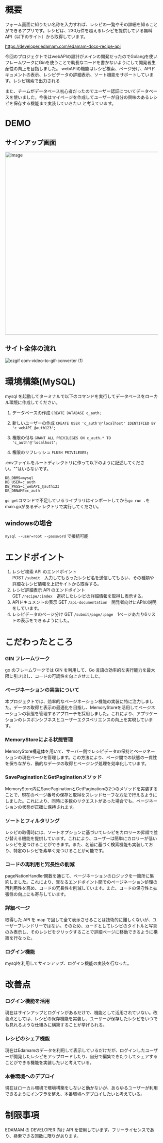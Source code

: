 # 概要

フォーム画面に知りたい名称を入力すれば、レシピの一覧やその詳細を知ることができるアプリです。レシピは、230万件を超えるレシピを提供している無料 API（以下のサイト）から取得しています。

https://developer.edamam.com/edamam-docs-recipe-api

今回のプロジェクトではwebAPIの設計がメインの開発だったのでGolangを使いフレームワークにGinを使うことで助長なコードを書かないようにして開発者生産性の向上を目指しました。
webAPIの機能はレシピ検索、ページ分け、APIドキュメントの表示、レシピデータの詳細表示、ソート機能をサポートしています。レシピ検索で出力される

また、チームがデータベース初心者だったのでユーザー認証についてデータベースを使いました。今後はマイページを作成してユーザーが自分の興味のあるレシピを保存する機能まで実装していきたい
と考えています。

# DEMO
## サインアップ画面
<img width="600" alt="image" src="https://github.com/teamc-backendwebAPI/webAPI/assets/112442087/d9da82c7-a6ca-433a-964e-b548cf9ec214">

## サイト全体の流れ

![ezgif com-video-to-gif-converter (1)](https://github.com/teamc-backendwebAPI/webAPI/assets/81165526/9d63283e-ac8b-4091-853a-1275e914544c)


# 環境構築(MySQL)


mysql を起動してターミナルで以下のコマンドを実行してデータベースをローカル環境に作成してください。


1. データベースの作成
   `CREATE DATABASE c_auth;`

2. 新しいユーザーの作成
   `CREATE USER 'c_auth'@'localhost' IDENTIFIED BY 'c_webAPI_@auth123';`

3. 権限の付与
   `GRANT ALL PRIVILEGES ON c_auth.* TO 'c_auth'@'localhost';`

4. 権限のリフレッシュ
   `FLUSH PRIVILEGES;`

.envファイルをルートディレクトリに作って以下のように記述してください。""はいらないです。
```
DB_DBMS=mysql
DB_USER=c_auth
DB_PASS=c_webAPI_@auth123
DB_DBNAME=c_auth
```

`go get`コマンドで不足しているライブラリはインポートしてから`go run .`をmain.goがあるディレクトリで実行してください。

## windowsの場合
   `mysql --user=root --password`
   で接続可能
   

# エンドポイント

1. レシピ検索 API のエンドポイント<br>
   POST `/submit`　入力してもらったレシピ名を送信してもらい、その種類や詳細なレシピ情報を上記サイトから取得する。
2. レシピ詳細表示 API のエンドポイント<br>
   GET `/recipe/:index`　選択したレシピの詳細情報を取得し表示する。
3. APIドキュメントの表示
   GET `/api-documentation`　開発者向けにAPIの説明をしています。
4. レシピデータのページ分け
   GET `/submit/page/:page`　1ページあたり6リストの表示をできるようにした。




# こだわったところ

### GIN フレームワーク

go のフレームワークでは GIN を利用して、Go 言語の効率的な実行能力を最大限に引き出し、コードの可読性を向上させました。

### ページネーションの実装について
本プロジェクトでは、効率的なページネーション機能の実装に特に注力しました。データの取得と表示の最適化を目指し、MemoryStoreを活用してページネーションの状態を管理するアプローチを採用しました。これにより、アプリケーションのレスポンシブネスとユーザーエクスペリエンスの向上を実現しています。

### MemoryStoreによる状態管理
MemoryStore構造体を用いて、サーバー側でレシピデータの保持とページネーションの現在ページを管理します。この方法により、ページ間での状態の一貫性を保ちながら、動的なデータの取得とページング処理を効率化しています。

### SavePaginationとGetPaginationメソッド
MemoryStore内にSavePaginationとGetPaginationの2つのメソッドを実装することで、現在のページ番号の保存と取得をスレッドセーフな方法で行えるようにしました。これにより、同時に多数のリクエストがあった場合でも、ページネーションの状態が正確に保持されます。

### ソートとフィルタリング
レシピの取得時には、ソートオプションに基づいてレシピをカロリーの昇順で並び替える機能を提供しています。これにより、ユーザーは簡単にカロリーが低いレシピを見つけることができます。また、名前に基づく検索機能も実装しており、特定のレシピを素早く見つけることが可能です。

### コードの再利用と冗長性の削減
pageNationHandler関数を通じて、ページネーションのロジックを一箇所に集約しました。これにより、異なるエンドポイント間でのページネーション処理の再利用性を高め、コードの冗長性を削減しています。また、コードの保守性と拡張性の向上にも寄与しています。

### 詳細ページ

取得した API を map で回して全て表示させることは技術的に難しくないが、ユーザーフレンドリーではない。そのため、カードとしてレシピのタイトルと写真のみ表示し、そのレシピをクリックすることで詳細ページに移動できるように構築を行なった。

### ログイン機能

mysqlを利用してサインアップ、ログイン機能の実装を行なった。



# 改善点

### ログイン機能を活用

現在はサインアップとログインがあるだけで、機能として活用されていない。改善点としては、レシピの保存機能を実装し、ユーザーが保存したレシピをいつでも見れるような仕組みに構築することが挙げられる。

### レシピのシェア機能

現在はEdamamのデータを利用して表示しているだけだが、ログインしたユーザーが開発したレシピをアップロードしたり、自分で編集できたりしてシェアすることができる機能を実装したいと考えている。

### 本番環境へのデプロイ

現在はローカル環境で環境構築をしないと動かないが、あらゆるユーザーが利用できるようにインフラを整え、本番環境へデプロイしたいと考えている。


# 制限事項

EDAMAM の DEVELOPER 向け API を使用しています。フリーライセンスであり、検索できる回数に限りがあります。
